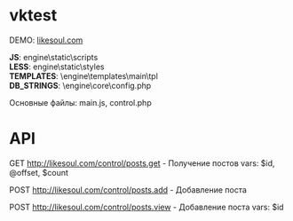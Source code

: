 # vktest
DEMO: <a href="http://likesoul.com">likesoul.com</a>

<b>JS</b>:  engine\static\scripts\
<b>LESS</b>:  engine\static\styles\
<b>TEMPLATES</b>: \engine\templates\main\tpl\
<b>DB_STRINGS</b>: \engine\core\config.php

Основные файлы: main.js, control.php

# API

GET http://likesoul.com/control/posts.get - Получение постов
vars: $id, @offset, $count

POST http://likesoul.com/control/posts.add - Добавление поста

POST http://likesoul.com/control/posts.view - Добавление поста
vars: $id
